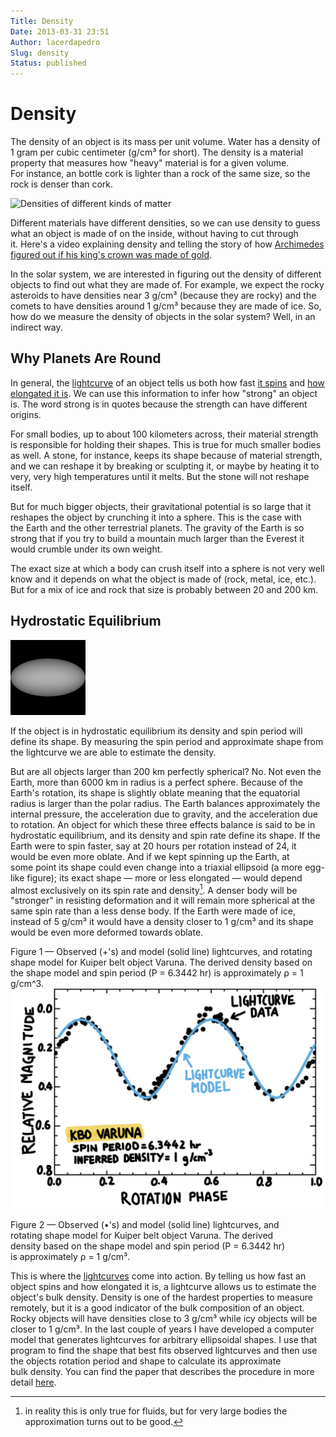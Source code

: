 ```yaml
---
Title: Density
Date: 2013-03-31 23:51
Author: lacerdapedro
Slug: density
Status: published
---
```


# Density

The density of an object is its mass per unit volume. Water has a density of 1 gram per cubic centimeter (g/cm³ for short). The density is a material property that measures how "heavy" material is for a given volume. For instance, an bottle cork is lighter than a rock of the same size, so the rock is denser than cork.

![Densities of different kinds of matter](http://lacerdapedro.files.wordpress.com/2013/03/2014-02-27-density.jpg)

Different materials have different densities, so we can use density to guess what an object is made of on the inside, without having to cut through it. Here's a video explaining density and telling the story of how [Archimedes figured out if his king's crown was made of gold](http://video.mit.edu/watch/is-that-really-gold-archimedes-and-density-10968/). 

In the solar system, we are interested in figuring out the density of different objects to find out what they are made of. For example, we expect the rocky asteroids to have densities near 3 g/cm³ (because they are rocky) and the comets to have densities around 1 g/cm³ because they are made of ice. So, how do we measure the density of objects in the solar system? Well, in an indirect way.

## Why Planets Are Round

In general, the [lightcurve](lightcurves-of-small-solar-system-bodies) of an object tells us both how fast [it spins](the-rotational-properties-of-kuiper-belt-objects) and [how](the-shapes-of-kuiper-belt-objects) [elongated it is](the-shapes-of-kuiper-belt-objects). We can use this information to infer how "strong" an object is. The word strong is in quotes because the strength can have different origins.

For small bodies, up to about 100 kilometers across, their material strength is responsible for holding their shapes. This is true for much smaller bodies as well. A stone, for instance, keeps its shape because of material strength, and we can reshape it by breaking or sculpting it, or maybe by heating it to very, very high temperatures until it melts. But the stone will not reshape itself.

But for much bigger objects, their gravitational potential is so large that it reshapes the object by crunching it into a sphere. This is the case with the Earth and the other terrestrial planets. The gravity of the Earth is so strong that if you try to build a mountain much larger than the Everest it would crumble under its own weight.

The exact size at which a body can crush itself into a sphere is not very well know and it depends on what the object is made of (rock, metal, ice, etc.). But for a mix of ice and rock that size is probably between 20 and 200 km.

## Hydrostatic Equilibrium

![Rotating Ellipsoid](figs/2013/09/non-spherical.gif) 

If the object is in hydrostatic equilibrium its density and spin period will define its shape. By measuring the spin period and approximate shape from the lightcurve we are able to estimate the  density.

But are all objects larger than 200 km perfectly spherical? No. Not even the Earth, more than 6000 km in radius is a perfect sphere. Because of the Earth's rotation, its shape is slightly oblate meaning that the equatorial radius is larger than the polar radius. The Earth balances approximately the  internal pressure, the acceleration due to gravity, and the  acceleration due to rotation. An object for which these three  effects balance is said to be in hydrostatic equilibrium, and its density and spin rate define its shape. If the Earth were to  spin faster, say at 20 hours per rotation instead of 24, it would be even more oblate. And if we kept spinning up the Earth, at some point its shape could even change into a triaxial ellipsoid (a more egg-like figure); its exact shape — more or less elongated — would depend almost exclusively on its spin rate and density[^1]. A denser body will be "stronger" in resisting deformation and it will remain more spherical at the same spin rate than a less dense body. If the Earth were made of ice, instead of 5 g/cm³ it would have a density closer to 1 g/cm³ and its shape would be even more deformed towards oblate.

Figure 1 — Observed (+'s) and model (solid line) lightcurves, and rotating shape model for Kuiper belt object Varuna. The derived density based on the shape model and spin period (P = 6.3442 hr) is approximately ρ = 1 g/cm\^3.![Figure 1 — Observed (+'s) and model (solid line) lightcurves, and rotating shape model for Kuiper belt object Varuna. The derived density based on the shape model and spin period (P = 6.3442 hr) is approximately ρ = 1 g/cm\^3.](figs/2013/03/2013-04-08-varuna-lightcurve.png)

Figure 2 — Observed (•'s) and model (solid line) lightcurves, and rotating shape model for Kuiper belt object Varuna. The derived density based on the shape model and spin period (P = 6.3442 hr) is approximately ρ = 1 g/cm³.

This is where the [lightcurves](lightcurves-of-small-solar-system-bodies) come into action. By telling us how fast an object spins and how elongated it is, a lightcurve allows us to estimate the object's bulk density. Density is one of the hardest properties to measure remotely, but it is a good indicator of the bulk composition of an object. Rocky objects will have densities close to 3 g/cm³ while icy objects will be closer to 1 g/cm³. In the last couple of years I have developed a computer model that generates lightcurves for arbitrary ellipsoidal shapes. I use that program to find the shape that best fits observed lightcurves and then use the objects rotation period and shape to calculate its approximate bulk density. You can find the paper that describes the procedure in more detail [here](http://goo.gl/wAhCI).

[^1]: in reality this is only true for fluids, but for very large bodies the approximation turns out to be good.

